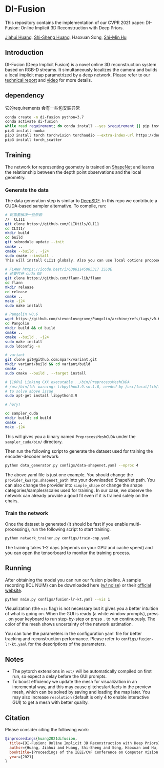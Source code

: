 # DI-Fusion

This repository contains the implementation of our CVPR 2021 paper: DI-Fusion: Online Implicit 3D Reconstruction with Deep Priors.

[Jiahui Huang](https://cg.cs.tsinghua.edu.cn/people/~huangjh/), [Shi-Sheng Huang](https://cg.cs.tsinghua.edu.cn/people/~shisheng/), Haoxuan Song, [Shi-Min Hu](https://cg.cs.tsinghua.edu.cn/shimin.htm)

## Introduction

DI-Fusion (Deep Implicit Fusion) is a novel online 3D reconstruction system based on RGB-D streams. It simultaneously localizes the camera and builds a local implicit map parametrized by a deep network. Please refer to our [technical report](http://arxiv.org/abs/2012.05551) and [video](https://youtu.be/yxkIQFXQ6rw) for more details.

## dependency

它的requirements 会有一些包安装异常

```bash
conda create -n di-fusion python=3.7
conda activate di-fusion
while read requirement; do conda install --yes $requirement || pip install $requirement; done < requirements.txt
pip3 install numba
pip3 install torch torchvision torchaudio --extra-index-url https://download.pytorch.org/whl/cu113 #for amax cuda11.3
pip3 install torch_scatter

```

## Training

The network for representing geometry is trained on [ShapeNet](https://shapenet.org/) and learns the relationship between the depth point observations and the local geometry.

### Generate the data

The data generation step is similar to [DeepSDF](https://github.com/facebookresearch/DeepSDF). In this repo we contribute a CUDA-based sampler alternative. To compile, run:

```bash
# 现需要解决一些依赖
//  CLI11
git clone https://github.com/CLIUtils/CLI11
cd CLI11/
mkdir build 
cd build 
git submodule update --init 
cmake .. 
cmake --build . -j24
sudo cmake --install . 
This will install CLI11 globaly. Also you can use local options proposed at CLI README. But in this case you will have to change CMakeLists.txt.

# FLANN https://icode.best/i/63881145085317 ISSUE 
# 还要打开 cuda ON
git clone https://github.com/flann-lib/flann
cd flann
mkdir release
cd release
cmake ..
make -j24
sudo make install

# Pangolin v0.6
wget https://github.com/stevenlovegrove/Pangolin/archive/refs/tags/v0.6.tar.gz
cd Pangolin
mkdir build && cd build
cmake ..
cmake --build . -j24
sudo make install
sudo ldconfig -v

# variant
git clone git@github.com:mpark/variant.git
mkdir variant/build && cd variant/build
cmake ..
sudo cmake --build . --target install

# [100%] Linking CXX executable ../bin/PreprocessMeshCUDA
# /usr/bin/ld: warning: libpython3.9.so.1.0, needed by /usr/local/lib/libpangolin.so, not found (try using -rpath or -rpath-link)
# to solve above issue
sudo apt-get install libpython3.9

# hory!

cd sampler_cuda
mkdir build; cd build
cmake ..
make -j24
```

This will gives you a binary named `PreprocessMeshCUDA` under the `sampler_cuda/bin/` directory.

Then run the following script to generate the dataset used for training the encoder-decoder network:

```bash
python data_generator.py configs/data-shapenet.yaml --nproc 4
```

The above yaml file is just one example. You should change the `provider_kwargs.shapenet_path` into your downloaded ShapeNet path. You can also change the provider into `simple_shape` or change the shape categories/samples/scales used for training. In our case, we observe the network can already provide a good fit even if it is trained solely on the chairs.

### Train the network

Once the dataset is generated (it should be fast if you enable multi-processing), run the following script to start training.

```bash
python network_trainer.py configs/train-cnp.yaml
```

The training takes 1-2 days (depends on your GPU and cache speed) and you can open the tensorboard to monitor the training process.

## Running

After obtaining the model you can run our fusion pipeline. A sample recording (ICL NUIM) can be downloaded here ([w/ noise](https://drive.google.com/file/d/1InewwdfQEIe6Qaftqxd6Qhvj3KJVGx2x/view?usp=sharing)) or their [official website](https://www.doc.ic.ac.uk/~ahanda/VaFRIC/iclnuim.html).

```bash
python main.py configs/fusion-lr-kt.yaml --vis 1
```

Visualization (the `vis` flag) is not necessary but it gives you a better intuition of what is going on. When the GUI is ready (a white window prompts), press `,` on your keyboard to run step-by-step or press `.` to run continuously. The color of the mesh shows uncertainty of the network estimation.

You can tune the parameters in the configuration yaml file for better tracking and reconstruction performance. Please refer to `configs/fusion-lr-kt.yaml` for the descriptions of the parameters.

## Notes

- The pytorch extensions in `ext/` will be automatically compiled on first run, so expect a delay before the GUI prompts.
- To boost efficiency we update the mesh for visualization in an incremental way, and this may cause glitches/artifacts in the preview mesh, which can be solved by saving and loading the map later. You may also increase `resolution` (default is only 4 to enable interactive GUI) to get a mesh with better quality.

## Citation

Please consider citing the following work:
```bibtex
@inproceedings{huang2021difusion,
  title={DI-Fusion: Online Implicit 3D Reconstruction with Deep Priors},
  author={Huang, Jiahui and Huang, Shi-Sheng and Song, Haoxuan and Hu, Shi-Min},
  booktitle={Proceedings of the IEEE/CVF Conference on Computer Vision and Pattern Recognition},
  year={2021}
}
```
